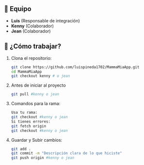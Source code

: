 ## 👥 Equipo
- **Luis** (Responsable de integración)
- **Kenny** (Colaborador)
- **Jean** (Colaborador)

## 🔧 ¿Cómo trabajar?

1. Clona el repositorio:
   ```bash
   git clone https://github.com/luispineda1702/MammaMiaApp.git
   cd MammaMiaApp
   git checkout kenny # o jean
   
2. Antes de iniciar al proyecto
   ```bash
   git pull #kenny o jean

2. Comandos para la rama:
    ```bash
    Usa tu rama:
    git checkout #kenny o jean
    Si tienes errores:
    git fetch origin
    git checkout #kenny o jean
    
3. Guardar y Subir cambios:
   ```bash
   git add .
   git commit -m "Descripción clara de lo que hiciste"
   git push origin #kenny o jean

   
